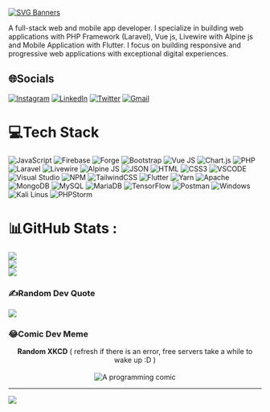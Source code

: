 <!-- ### Hi there 👋 -->

<!--
**OmegaSL/OmegaSL** is a ✨ _special_ ✨ repository because its `README.md` (this file) appears on your GitHub profile.

Here are some ideas to get you started:

- 🔭 I’m currently working on ...
- 🌱 I’m currently learning ...
- 👯 I’m looking to collaborate on ...
- 🤔 I’m looking for help with ...
- 💬 Ask me about ...
- 📫 How to reach me: ...
- 😄 Pronouns: ...
- ⚡ Fun fact: ...
-->

[![SVG Banners](https://svg-banners.vercel.app/api?type=glitch&text1=Hi%2C%20I'm%20OmegaSL&width=1800&height=300)](https://github.com/Akshay090/svg-banners)

A full-stack web and mobile app developer. I specialize in building web applications with PHP Framework (Laravel), Vue js, Livewire with Alpine js and Mobile Application with Flutter. I focus on building responsive and progressive web applications with exceptional digital experiences.

## 🌐Socials
[![Instagram](https://img.shields.io/badge/Instagram-%23E4405F.svg?logo=Instagram&logoColor=white)](https://www.instagram.com/ogbonnayafavour) [![LinkedIn](https://img.shields.io/badge/LinkedIn-%230077B5.svg?logo=linkedin&logoColor=white)](www.linkedin.com/in/favour-nwevo-055017150) [![Twitter](https://img.shields.io/badge/Twitter-%231DA1F2.svg?logo=Twitter&logoColor=white)](https://twitter.com/favournwevo) [![Gmail](https://img.shields.io/badge/Gmail-D14836.svg?logo=gmail&logoColor=white)](mailto:favournwevo@gmail.com)

# 💻Tech Stack
![JavaScript](https://img.shields.io/badge/javascript-%23323330.svg?style=for-the-badge&logo=javascript&logoColor=%23F7DF1E) ![Firebase](https://img.shields.io/badge/firebase-%23039BE5.svg?style=for-the-badge&logo=firebase) ![Forge](https://img.shields.io/badge/forge-%23430098.svg?style=for-the-badge&logo=forge&logoColor=white) ![Bootstrap](https://img.shields.io/badge/bootstrap-%23563D7C.svg?style=for-the-badge&logo=bootstrap&logoColor=white) ![Vue JS](https://img.shields.io/badge/Vue.js-35495E?style=for-the-badge&logo=vuedotjs&logoColor=4FC08D) ![Chart.js](https://img.shields.io/badge/chart.js-F5788D.svg?style=for-the-badge&logo=chart.js&logoColor=white) ![PHP](https://img.shields.io/badge/PHP-777BB4?style=for-the-badge&logo=php&logoColor=white) ![Laravel](https://img.shields.io/badge/laravel-%23FF2D20.svg?style=for-the-badge&logo=laravel&logoColor=white) ![Livewire](https://img.shields.io/badge/livewire-4e56a6?style=for-the-badge&logo=livewire&logoColor=white) ![Alpine JS](https://img.shields.io/badge/Alpine%20JS-8BC0D0?style=for-the-badge&logo=alpinedotjs&logoColor=black) ![JSON](https://img.shields.io/badge/json-5E5C5C?style=for-the-badge&logo=json&logoColor=white) ![HTML](https://img.shields.io/badge/HTML5-E34F26?style=for-the-badge&logo=html5&logoColor=white) ![CSS3](https://img.shields.io/badge/CSS3-1572B6?style=for-the-badge&logo=css3&logoColor=white) ![VSCODE](https://img.shields.io/badge/VSCode-0078D4?style=for-the-badge&logo=visual%20studio%20code&logoColor=white) ![Visual Studio](https://img.shields.io/badge/Visual_Studio-5C2D91?style=for-the-badge&logo=visual%20studio&logoColor=white) ![NPM](https://img.shields.io/badge/NPM-%23000000.svg?style=for-the-badge&logo=npm&logoColor=white) ![TailwindCSS](https://img.shields.io/badge/tailwindcss-%2338B2AC.svg?style=for-the-badge&logo=tailwind-css&logoColor=white) ![Flutter](https://img.shields.io/badge/Flutter-02569B?style=for-the-badge&logo=flutter&logoColor=white) ![Yarn](https://img.shields.io/badge/yarn-%232C8EBB.svg?style=for-the-badge&logo=yarn&logoColor=white) ![Apache](https://img.shields.io/badge/apache-%23D42029.svg?style=for-the-badge&logo=apache&logoColor=white) ![MongoDB](https://img.shields.io/badge/MongoDB-%234ea94b.svg?style=for-the-badge&logo=mongodb&logoColor=white) ![MySQL](https://img.shields.io/badge/mysql-%2300f.svg?style=for-the-badge&logo=mysql&logoColor=white) ![MariaDB](https://img.shields.io/badge/MariaDB-003545?style=for-the-badge&logo=mariadb&logoColor=white) ![TensorFlow](https://img.shields.io/badge/TensorFlow-%23FF6F00.svg?style=for-the-badge&logo=TensorFlow&logoColor=white) ![Postman](https://img.shields.io/badge/Postman-FF6C37?style=for-the-badge&logo=postman&logoColor=white) ![Windows](https://img.shields.io/badge/Windows-0078D6?style=for-the-badge&logo=windows&logoColor=white) ![Kali Linus](https://img.shields.io/badge/Kali_Linux-557C94?style=for-the-badge&logo=kali-linux&logoColor=white) ![PHPStorm](http://img.shields.io/badge/-PHPStorm-181717?style=for-the-badge&logo=phpstorm&logoColor=white)

# 📊GitHub Stats :
![](https://github-readme-stats.vercel.app/api?username=omegasl&theme=radical&hide_border=false&include_all_commits=false&count_private=false)<br/>
![](https://github-readme-streak-stats.herokuapp.com/?user=omegasl&theme=radical&hide_border=false)<br/>
![](https://github-readme-stats.vercel.app/api/top-langs/?username=omegasl&theme=radical&hide_border=false&include_all_commits=false&count_private=false&layout=compact)

### ✍️Random Dev Quote
![](https://quotes-github-readme.vercel.app/api?type=horizontal&theme=dark) 

### 😂Comic Dev Meme
<p align="center"> 
  <b>Random XKCD</b> ( refresh if there is an error, free servers take a while to wake up :D )<br /><br />
  <img src="https://random-xkcd-url.glitch.me/random-xkcd" alt="A programming comic" />
</p>

---
[![](https://visitcount.itsvg.in/api?id=omegasl&icon=0&color=0)](https://visitcount.itsvg.in)

